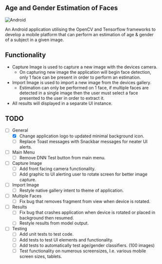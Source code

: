 ## Age and Gender Estimation of Faces

![Android](https://img.shields.io/badge/platform-android-lightgrey.svg)

An Android application utilising the OpenCV and Tensorflow frameworks to develop a mobile platform that can perform an estimation of age & gender of a subject in a given image.

## Functionality
- Capture Image is used to capture a new image with the devices camera.
  - On capturing new image the application will begin face detection, only 1 face can be present in order to perform an estimation.
- Import Image is used to import a new image from the devices gallery.
   - Estimation can only be performed on 1 face, if multiple faces are detected in a single image then the user must select a face presented to the user in order to extract it.
- All results will displayed in a separate UI instance. 

## TODO
- [ ] General
  - [X] Change application logo to updated minimal background icon.
  - [ ]  Replace Toast messages with Snackbar messages for neater UI alerts.
- [ ] Main Menu
  - [ ] Remove DNN Test button from main menu.
- [ ] Capture Image
  - [ ] Add front facing camera functionality.
  - [ ] Add graphic to UI alerting user to rotate screen for better image capture.
- [ ] Import Image
  - [ ] Restyle native gallery intent to theme of application.
- [ ] Multiple Faces
  - [ ] Fix bug that removes fragment from view when device is rotated.
- [ ] Results 
  - [ ] Fix bug that crashes application when device is rotated or placed in background then resumed.
  - [ ] Restyle results from model output.
- [ ] Testing
  - [ ] Add unit tests to test code.
  - [ ] Add tests to test UI elements and functionality.
  - [ ] Add tests to automatically test age/gender classifiers. (100 images)
  - [ ] Test functionality on numerous screensizes, I.e. various mobile screen sizes, tablets.
